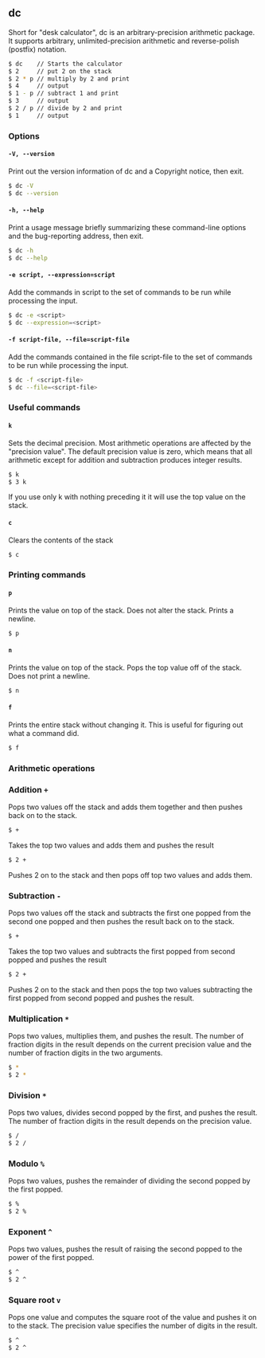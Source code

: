 ---
---

dc
-------

Short for "desk calculator", dc is an arbitrary-precision arithmetic package.
It supports arbitrary, unlimited-precision arithmetic and reverse-polish (postfix) notation.

~~~ bash
$ dc    // Starts the calculator
$ 2     // put 2 on the stack
$ 2 * p // multiply by 2 and print
$ 4     // output
$ 1 - p // subtract 1 and print
$ 3     // output
$ 2 / p // divide by 2 and print
$ 1     // output
~~~

<!--more-->

### Options

#### `-V, --version`

Print out the version information of dc and a Copyright notice, then exit.

~~~ bash
$ dc -V
$ dc --version
~~~

#### `-h, --help`

Print a usage message briefly summarizing these command-line options and the bug-reporting address, then exit.

~~~ bash
$ dc -h
$ dc --help
~~~

#### `-e script, --expression=script`

Add the commands in script to the set of commands to be run while processing the input.

~~~ bash
$ dc -e <script>
$ dc --expression=<script>
~~~

#### `-f script-file, --file=script-file`

Add the commands contained in the file script-file to the set of commands to be run while processing the input.

~~~ bash
$ dc -f <script-file>
$ dc --file=<script-file>
~~~

### Useful commands

#### `k`

Sets the decimal precision. Most arithmetic operations are affected by the "precision value". The default precision value is zero, which means that all arithmetic except for addition and subtraction produces integer results.

~~~ bash
$ k
$ 3 k
~~~

If you use only k with nothing preceding it it will use the top value on the stack.

#### `c`

Clears the contents of the stack

~~~ bash
$ c
~~~


### Printing commands

#### `p`

Prints the value on top of the stack. Does not alter the stack. Prints a newline.

~~~ bash
$ p
~~~

#### `n`

Prints the value on top of the stack. Pops the top value off of the stack. Does not print a newline.

~~~ bash
$ n
~~~

#### `f`

Prints the entire stack without changing it. This is useful for figuring out what a command did.

~~~ bash
$ f
~~~

### Arithmetic operations

### Addition `+`

Pops two values off the stack and adds them together and then pushes back on to the stack.

~~~ bash
$ +
~~~
Takes the top two values and adds them and pushes the result

~~~ bash
$ 2 +
~~~
Pushes 2 on to the stack and then pops off top two values and adds them.

### Subtraction `-`

Pops two values off the stack and subtracts the first one popped from the second one popped and then pushes the result back on to the stack.

~~~ bash
$ +
~~~
Takes the top two values and subtracts the first popped from second popped and pushes the result

~~~ bash
$ 2 +
~~~
Pushes 2 on to the stack and then pops the top two values subtracting the first popped from second popped and pushes the result.

### Multiplication `*`

Pops two values, multiplies them, and pushes the result. The number of fraction digits in the result depends on the current precision value and the number of fraction digits in the two arguments.

~~~ bash
$ *
$ 2 *
~~~


### Division `*`

Pops two values, divides second popped by the first, and pushes the result. The number of fraction digits in the result depends on the precision value.

~~~ bash
$ /
$ 2 /
~~~

### Modulo `%`

Pops two values, pushes the remainder of dividing the second popped by the first popped.

~~~ bash
$ %
$ 2 %
~~~


### Exponent `^`

Pops two values, pushes the result of raising the second popped to the power of the first popped.

~~~ bash
$ ^
$ 2 ^
~~~


### Square root `v`

Pops one value and computes the square root of the value and pushes it on to the stack. The precision value specifies the number of digits in the result.

~~~ bash
$ ^
$ 2 ^
~~~
